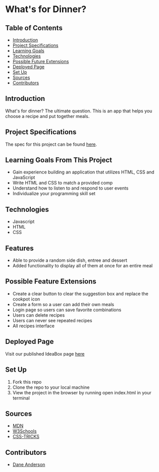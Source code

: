 # What's for Dinner?

## Table of Contents
  - [Introduction](#introduction)
  - [Project Specifications](#specs)
  - [Learning Goals](#goals)
  - [Technologies](#tech)
  - [Possible Future Extensions](#possible-future-extensions)
  - [Deployed Page](#deployed-page)
  - [Set Up](#set-up)
  - [Sources](#sources)
  - [Contributors](#contributors)

## Introduction
What's for dinner? The ultimate question. This is an app that helps you choose a recipe and put together meals. 

## Project Specifications
The spec for this project can be found [here](https://frontend.turing.io/projects/module-1/dinner.html). 

## Learning Goals From This Project

- Gain experience building an application that utilizes HTML, CSS and JavaScript
- Write HTML and CSS to match a provided comp
- Understand how to listen to and respond to user events
- Individualize your programming skill set

## Technologies
  - Javascript
  - HTML
  - CSS

## Features
- Able to provide a random side dish, entree and dessert
- Added functionality to display all of them at once for an entire meal

## Possible Feature Extensions
- Create a clear button to clear the suggestion box and replace the cookpot icon
- Create a form so a user can add their own meals
- Login page so users can save favorite combinations
- Users can delete recipes
- Users can never see repeated recipes
- All recipes interface

## Deployed Page

Visit our published IdeaBox page [here](https://csmucker83.github.io/ideabox/)

## Set Up

1. Fork this repo  
2. Clone the repo to your local machine
3. View the project in the browser by running open index.html in your terminal

## Sources
  - [MDN](http://developer.mozilla.org/en-US/)
  - [W3Schools](https://www.w3schools.com/)
  - [CSS-TRICKS](https://css-tricks.com/)

## Contributors
  - [Dane Anderson](http://github.com/dbirdflyshi)
